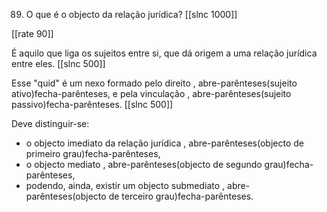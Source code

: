 89. O que é o objecto da relação jurídica?
[[slnc 1000]]

[[rate 90]]

É aquilo que liga os sujeitos entre si, que dá origem a uma relação jurídica entre eles.
[[slnc 500]]

Esse "quid" é um nexo formado pelo direito , abre-parênteses(sujeito ativo)fecha-parênteses, e pela vinculação , abre-parênteses(sujeito passivo)fecha-parênteses.
[[slnc 500]]

Deve distinguir-se:

- o objecto imediato da relação jurídica , abre-parênteses(objecto de primeiro grau)fecha-parênteses,
- o objecto mediato , abre-parênteses(objecto de segundo grau)fecha-parênteses,
- podendo, ainda, existir um objecto submediato , abre-parênteses(objecto de terceiro grau)fecha-parênteses.
